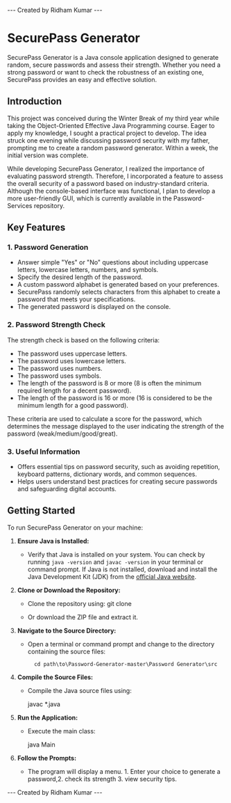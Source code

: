 
--- Created by Ridham Kumar ---

# SecurePass Generator

SecurePass Generator is a Java console application designed to generate random, secure passwords and assess their strength. Whether you need a strong password or want to check the robustness of an existing one, SecurePass provides an easy and effective solution.

## Introduction

This project was conceived during the Winter Break of my third year while taking the Object-Oriented Effective Java Programming course. Eager to apply my knowledge, I sought a practical project to develop. The idea struck one evening while discussing password security with my father, prompting me to create a random password generator. Within a week, the initial version was complete.

While developing SecurePass Generator, I realized the importance of evaluating password strength. Therefore, I incorporated a feature to assess the overall security of a password based on industry-standard criteria. Although the console-based interface was functional, I plan to develop a more user-friendly GUI, which is currently available in the Password-Services repository.

## Key Features

### 1. Password Generation

- Answer simple "Yes" or "No" questions about including uppercase letters, lowercase letters, numbers, and symbols.
- Specify the desired length of the password.
- A custom password alphabet is generated based on your preferences.
- SecurePass randomly selects characters from this alphabet to create a password that meets your specifications.
- The generated password is displayed on the console.

### 2. Password Strength Check

The strength check is based on the following criteria:
- The password uses uppercase letters.
- The password uses lowercase letters.
- The password uses numbers.
- The password uses symbols.
- The length of the password is 8 or more (8 is often the minimum required length for a decent password).
- The length of the password is 16 or more (16 is considered to be the minimum length for a good password).

These criteria are used to calculate a score for the password, which determines the message displayed to the user indicating the strength of the password (weak/medium/good/great).

### 3. Useful Information

- Offers essential tips on password security, such as avoiding repetition, keyboard patterns, dictionary words, and common sequences.
- Helps users understand best practices for creating secure passwords and safeguarding digital accounts.

## Getting Started

To run SecurePass Generator on your machine:

1. **Ensure Java is Installed:**
   - Verify that Java is installed on your system. You can check by running `java -version` and `javac -version` in your terminal or command prompt. If Java is not installed, download and install the Java Development Kit (JDK) from the [official Java website](https://www.oracle.com/java/technologies/javase-downloads.html).

2. **Clone or Download the Repository:**
   - Clone the repository using:
           git clone <repository-url>
     
   - Or download the ZIP file and extract it.

3. **Navigate to the Source Directory:**
   - Open a terminal or command prompt and change to the directory containing the source files:

           cd path\to\Password-Generator-master\Password Generator\src

4. **Compile the Source Files:**
   - Compile the Java source files using:

        javac *.java

5. **Run the Application:**
   - Execute the main class:
     
        java Main


6. **Follow the Prompts:**
   - The program will display a menu. 1. Enter your choice to generate a password,2.  check its strength 3. view security tips.


--- Created by Ridham Kumar ---

